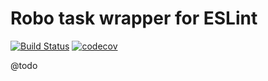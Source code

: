 
# Robo task wrapper for ESLint

[![Build Status](https://travis-ci.org/Cheppers/robo-eslint.svg?branch=master)](https://travis-ci.org/Cheppers/robo-eslint)
[![codecov](https://codecov.io/gh/Cheppers/robo-eslint/branch/master/graph/badge.svg)](https://codecov.io/gh/Cheppers/robo-eslint)

@todo
